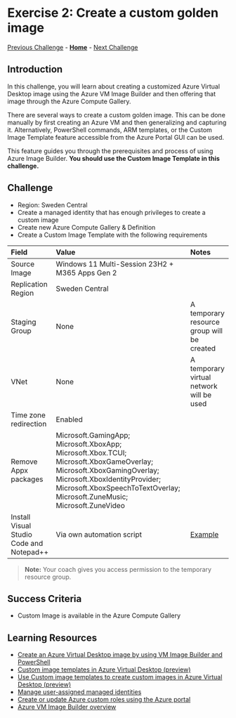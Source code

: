 # Exercise 2: Create a custom golden image

[Previous Challenge](./01-Personal-Hostpools.md) - **[Home](../Readme.md)** - [Next Challenge](./03-start-VM-on-connect.md)

## Introduction
In this challenge, you will learn about creating a customized Azure Virtual Desktop image using the Azure VM Image Builder and then offering that image through the Azure Compute Gallery. 

There are several ways to create a custom golden image. This can be done manually by first creating an Azure VM and then generalizing and capturing it. Alternatively, PowerShell commands, ARM templates, or the Custom Image Template feature accessible from the Azure Portal GUI can be used.

This feature guides you through the prerequisites and process of using Azure Image Builder. **You should use the Custom Image Template in this challenge.** 


## Challenge 
- Region: Sweden Central  
- Create a managed identity that has enough privileges to create a custom image
- Create new Azure Compute Gallery & Definition
- Create a Custom Image Template with the following requirements

| Field | Value | Notes
|:---------|:---------|:---------|
| Source Image | Windows 11 Multi-Session 23H2 + M365 Apps Gen 2 |
| Replication Region | Sweden Central  |
| Staging Group | None | A temporary resource group will be created
| VNet | None | A temporary virtual network will be used
| Time zone redirection | Enabled |
| Remove Appx packages | Microsoft.GamingApp; Microsoft.XboxApp; Microsoft.Xbox.TCUI; Microsoft.XboxGameOverlay; Microsoft.XboxGamingOverlay; Microsoft.XboxIdentityProvider; Microsoft.XboxSpeechToTextOverlay; Microsoft.ZuneMusic; Microsoft.ZuneVideo |
| Install Visual Studio Code and Notepad++ | Via own automation script |  [Example](https://raw.githubusercontent.com/microsoft/MicroHack/main/03-Azure/01-03-Infrastructure/01_Azure_Virtual_Desktop/modules/InstallApps.ps1)

>**Note:** Your coach gives you access permission to the temporary resource group.

## Success Criteria
- Custom Image is available in the Azure Compute Gallery


## Learning Resources
- [Create an Azure Virtual Desktop image by using VM Image Builder and PowerShell](https://learn.microsoft.com/en-us/azure/virtual-machines/windows/image-builder-virtual-desktop)
- [Custom image templates in Azure Virtual Desktop (preview)](https://learn.microsoft.com/en-us/azure/virtual-desktop/custom-image-templates)
- [Use Custom image templates to create custom images in Azure Virtual Desktop (preview)](https://learn.microsoft.com/en-us/azure/virtual-desktop/create-custom-image-templates)
- [Manage user-assigned managed identities](https://learn.microsoft.com/en-us/azure/active-directory/managed-identities-azure-resources/how-manage-user-assigned-managed-identities?pivots=identity-mi-methods-azp)
- [Create or update Azure custom roles using the Azure portal](https://learn.microsoft.com/en-us/azure/role-based-access-control/custom-roles-portal)
- [Azure VM Image Builder overview](https://learn.microsoft.com/en-us/azure/virtual-machines/image-builder-overview?tabs=azure-powershell)
